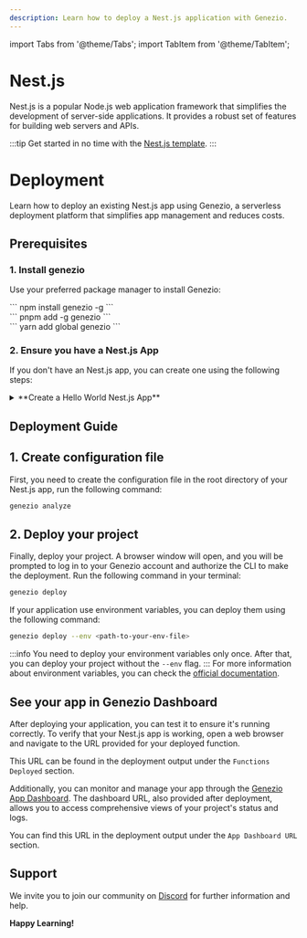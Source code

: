 ```yaml
---
description: Learn how to deploy a Nest.js application with Genezio.
---
```


import Tabs from '@theme/Tabs';
import TabItem from '@theme/TabItem';

# Nest.js

<head>
    <title>Nest.js | Genezio Documentation</title>
</head>

Nest.js is a popular Node.js web application framework that simplifies the development of server-side applications. It provides a robust set of features for building web servers and APIs.

:::tip
Get started in no time with the [Nest.js template](https://app.genez.io/auth/signup?redirect=nest-getting-started).
:::

# Deployment

Learn how to deploy an existing Nest.js app using Genezio, a serverless deployment platform that simplifies app management and reduces costs.


## Prerequisites

### 1. Install genezio

Use your preferred package manager to install Genezio:

<Tabs>
  <TabItem className="tab-item" value="npm" label="npm">
<div id="step1-install-npm">
  ```
  npm install genezio -g
  ```
  </div>
  </TabItem>
  <TabItem className="tab-item" value="pnpm" label="pnpm">
  <div id="step1-install-pnpm">
  ```
  pnpm add -g genezio
  ```
  </div>
  </TabItem>
  <TabItem  className="tab-item" value="yarn" label="yarn">
  <div id="step1-install-yarn">
  ```
  yarn add global genezio
  ```
  </div>
  </TabItem>
</Tabs>

### 2. Ensure you have a Nest.js App

If you don't have an Nest.js app, you can create one using the following steps:

<details>
  <summary>**Create a Hello World Nest.js App**</summary>

<h3> 1. Set up your project </h3>

Run the following command to initialize a new Node.js project in an empty directory:

```bash
npm i -g @nestjs/cli
nest new project-name
```

<h3> 2. Test the Nest.js App </h3>

Run the following command to start the Nest.js app:

```bash
cd project-name
nest start
```

Open a web browser and navigate to [http://localhost:3000](http://localhost:3000) to see the app running.

</details>

## Deployment Guide

## 1. Create configuration file

First, you need to create the configuration file in the root directory of your Nest.js app, run the following command:

```bash
genezio analyze
```

## 2. Deploy your project

Finally, deploy your project. A browser window will open, and you will be prompted to log in to your Genezio account and authorize the CLI to make the deployment.
Run the following command in your terminal:

```bash
genezio deploy
```

If your application use environment variables, you can deploy them using the following command:

```bash
genezio deploy --env <path-to-your-env-file>
```

:::info
You need to deploy your environment variables only once.
After that, you can deploy your project without the `--env` flag.
:::
For more information about environment variables, you can check the [official documentation](/docs/project-structure/backend-environment-variables.md).

## See your app in Genezio Dashboard

After deploying your application, you can test it to ensure it's running correctly. To verify that your Nest.js app is working, open a web browser and navigate to the URL provided for your deployed function.

This URL can be found in the deployment output under the `Functions Deployed` section.

Additionally, you can monitor and manage your app through the [Genezio App Dashboard](https://app.genez.io/dashboard). The dashboard URL, also provided after deployment, allows you to access comprehensive views of your project's status and logs.

You can find this URL in the deployment output under the `App Dashboard URL` section.

## Support <a href="#support" id="support"></a>

We invite you to join our community on [Discord](https://discord.gg/uc9H5YKjXv) for further information and help.

**Happy Learning!**
